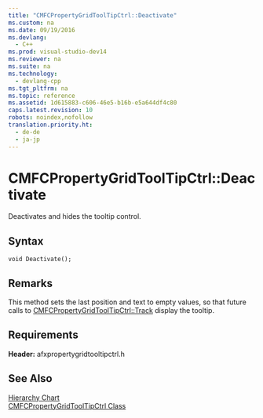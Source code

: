 ```yaml
---
title: "CMFCPropertyGridToolTipCtrl::Deactivate"
ms.custom: na
ms.date: 09/19/2016
ms.devlang: 
  - C++
ms.prod: visual-studio-dev14
ms.reviewer: na
ms.suite: na
ms.technology: 
  - devlang-cpp
ms.tgt_pltfrm: na
ms.topic: reference
ms.assetid: 1d615883-c606-46e5-b16b-e5a644df4c80
caps.latest.revision: 10
robots: noindex,nofollow
translation.priority.ht: 
  - de-de
  - ja-jp
---
```

# CMFCPropertyGridToolTipCtrl::Deactivate
Deactivates and hides the tooltip control.  
  
## Syntax  
  
```  
void Deactivate();  
```  
  
## Remarks  
 This method sets the last position and text to empty values, so that future calls to [CMFCPropertyGridToolTipCtrl::Track](../vs140/CMFCPropertyGridToolTipCtrl--Track.md) display the tooltip.  
  
## Requirements  
 **Header:** afxpropertygridtooltipctrl.h  
  
## See Also  
 [Hierarchy Chart](../vs140/Hierarchy-Chart.md)   
 [CMFCPropertyGridToolTipCtrl Class](../vs140/CMFCPropertyGridToolTipCtrl-Class.md)
